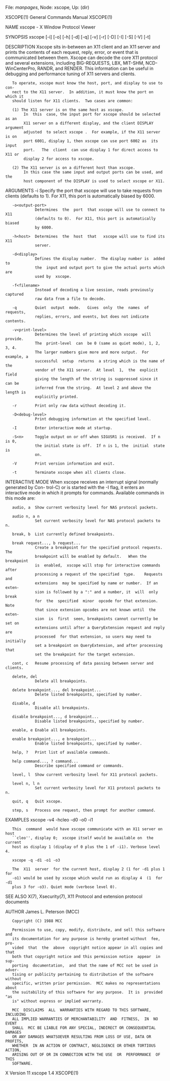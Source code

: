 File: *manpages*,  Node: xscope,  Up: (dir)

XSCOPE(1)                   General Commands Manual                  XSCOPE(1)



NAME
       xscope - X Window Protocol Viewer

SYNOPSIS
       xscope  [-i<in-port>] [-o<out-port>] [-h<server-host>] [-d<display-num-
       ber>] [-q] [-v<n>] [-r] [-D<debug-level>] [-I] [-S<n>] [-V] [-t]

DESCRIPTION
       Xscope sits in-between an X11 client and an X11 server and  prints  the
       contents  of  each request, reply, error, or event that is communicated
       between them.  Xscope can decode the  core  X11  protocol  and  several
       extensions,  including  BIG-REQUESTS,  LBX,  MIT-SHM, NCD-WinCenterPro,
       RANDR, and RENDER.  This information can be  useful  in  debugging  and
       performance tuning of X11 servers and clients.

       To operate, xscope must know the host, port, and display to use to con-
       nect to the X11 server.  In addition, it must know the port on which it
       should listen for X11 clients.  Two cases are common:

       (1) The X11 server is on the same host as xscope.
            In  this  case, the input port for xscope should be selected as an
            X11 server on a different display, and the client DISPLAY argument
            adjusted  to select xscope .  For example, if the X11 server is on
            port 6001, display 1, then xscope can use port 6002 as  its  input
            port.   The  client  can use display 1 for direct access to X11 or
            display 2 for access to xscope.

       (2) The X11 server is on a different host than xscope.
            In this case the same input and output ports can be used, and  the
            host component of the DISPLAY is used to select xscope or X11.

ARGUMENTS
       -i<input-port>
                 Specify  the  port that xscope will use to take requests from
                 clients (defaults to 1).  For X11, this port is automatically
                 biased by 6000.

       -o<output-port>
                 Determines  the  port  that xscope will use to connect to X11
                 (defaults to 0).  For X11, this port is automatically  biased
                 by 6000.

       -h<host>  Determines  the  host  that   xscope will use to find its X11
                 server.

       -d<display>
                 Defines the display number.  The display number is  added  to
                 the  input and output port to give the actual ports which are
                 used by  xscope.

       -f<filename>
                 Instead of decoding a live session, reads previously captured
                 raw data from a file to decode.

       -q        Quiet  output  mode.   Gives  only  the  names  of  requests,
                 replies, errors, and events, but does not indicate contents.

       -v<print-level>
                 Determines the level of printing which xscope  will  provide.
                 The  print-level  can  be 0 (same as quiet mode), 1, 2, 3, 4.
                 The larger numbers give more and more output.  For example, a
                 successful  setup  returns  a string which is the name of the
                 vendor of the X11 server.  At level  1,  the  explicit  field
                 giving the length of the string is suppressed since it can be
                 inferred from the string.  At level 2 and above the length is
                 explicitly printed.

       -r        Print only raw data without decoding it.

       -D<debug-level>
                 Print debugging information at the specified level.

       -I        Enter interactive mode at startup.

       -S<n>     Toggle output on or off when SIGUSR1 is received.  If n is 0,
                 the initial state is off.  If n is 1, the  initial  state  is
                 on.

       -V        Print version information and exit.

       -t        Terminate xscope when all clients close.

INTERACTIVE MODE
       When  xscope  receives  an interrupt signal (normally generated by Con-
       trol-C) or is started with the -I flag, it enters an  interactive  mode
       in which it prompts for commands.  Available commands in this mode are:

       audio, a  Show current verbosity level for NAS protocol packets.

       audio n, a n
                 Set current verbosity level for NAS protocol packets to n.

       break, b  List currently defined breakpoints.

       break request..., b request...
                 Create a breakpoint for the specified protocol requests.  The
                 breakpoint will be enabled by default.   When the  breakpoint
                 is  enabled,  xscope will stop for interactive commands after
                 processing a request of the specified  type.    Requests  and
                 extensions  may be specified by name or number.  If an exten-
                 sion is followed by a ":" and a number, it  will  only  break
                 for  the  specified  minor  opcode for that extension.   Note
                 that since extension opcodes are not known until  the  exten-
                 sion  is  first  seen, breakpoints cannot currently be set on
                 extensions until after a QueryExtension request and reply are
                 processed  for that extension, so users may need to initially
                 set a breakpoint on QueryExtension, and after processing that
                 set the breakpoint for the target extension.

       cont, c   Resume processing of data passing between server and clients.

       delete, del
                 Delete all breakpoints.

       delete breakpoint..., del breakpoint...
                 Delete listed breakpoints, specified by number.

       disable, d
                 Disable all breakpoints.

       disable breakpoint..., d breakpoint...
                 Disable listed breakpoints, specified by number.

       enable, e Enable all breakpoints.

       enable breakpoint..., e breakpoint...
                 Enable listed breakpoints, specified by number.

       help, ?   Print list of available commands.

       help command..., ? command...
                 Describe specified command or commands.

       level, l  Show current verbosity level for X11 protocol packets.

       level n, l n
                 Set current verbosity level for X11 protocol packets to n.

       quit, q   Quit xscope.

       step, s   Process one request, then prompt for another command.

EXAMPLES
       xscope -v4 -hcleo -d0 -o0 -i1

       This  command  would have xscope communicate with an X11 server on host
       ``cleo'', display 0;  xscope itself would be available on  the  current
       host as display 1 (display of 0 plus the 1 of -i1). Verbose level 4.

       xscope -q -d1 -o1 -o3

       The  X11  server  for the current host, display 2 (1 for -d1 plus 1 for
       -o1) would be used by xscope which would run as display 4  (1  for  -d1
       plus 3 for -o3). Quiet mode (verbose level 0).

SEE ALSO
       X(7), Xsecurity(7), X11 Protocol and extension protocol documents

AUTHOR
       James L. Peterson (MCC)

       Copyright (C) 1988 MCC

       Permission to use, copy, modify, distribute, and sell this software and
       its documentation for any purpose is hereby granted without  fee,  pro-
       vided  that  the  above  copyright notice appear in all copies and that
       both that copyright notice and this permission notice  appear  in  sup-
       porting  documentation,  and that the name of MCC not be used in adver-
       tising or publicity pertaining to distribution of the software  without
       specific, written prior permission.  MCC makes no representations about
       the suitability of this software for any purpose.  It is  provided  "as
       is" without express or implied warranty.

       MCC  DISCLAIMS  ALL  WARRANTIES WITH REGARD TO THIS SOFTWARE, INCLUDING
       ALL IMPLIED WARRANTIES OF MERCHANTABILITY  AND  FITNESS,  IN  NO  EVENT
       SHALL  MCC BE LIABLE FOR ANY SPECIAL, INDIRECT OR CONSEQUENTIAL DAMAGES
       OR ANY DAMAGES WHATSOEVER RESULTING FROM LOSS OF USE, DATA OR  PROFITS,
       WHETHER  IN AN ACTION OF CONTRACT, NEGLIGENCE OR OTHER TORTIOUS ACTION,
       ARISING OUT OF OR IN CONNECTION WITH THE USE  OR  PERFORMANCE  OF  THIS
       SOFTWARE.




X Version 11                      xscope 1.4                         XSCOPE(1)
